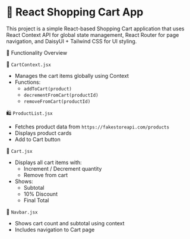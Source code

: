 # 🛒 React Shopping Cart App

This project is a simple React-based Shopping Cart application that uses React Context API for global state management, React Router for page navigation, and DaisyUI + Tailwind CSS for UI styling.

 🧠 Functionality Overview

 🛒 `CartContext.jsx`
- Manages the cart items globally using Context
- Functions:
  - `addToCart(product)`
  - `decrementFromCart(productId)`
  - `removeFromCart(productId)`

🛍️ `ProductList.jsx`
- Fetches product data from `https://fakestoreapi.com/products`
- Displays product cards
- Add to Cart button

🛒 `Cart.jsx`
- Displays all cart items with:
  - Increment / Decrement quantity
  - Remove from cart
- Shows:
  - Subtotal
  - 10% Discount
  - Final Total

🔗 `Navbar.jsx`
- Shows cart count and subtotal using context
- Includes navigation to Cart page

